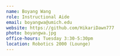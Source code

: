 ```yaml
---
name: Boyang Wang
role: Instructional Aide
email: boyangwa@umich.edu
website: https://github.com/HikariDawn777
photo: boyangwa.jpg
office-hours: Tuesday 3:30-5:30pm
location: Robotics 2000 (Lounge)
---
```

